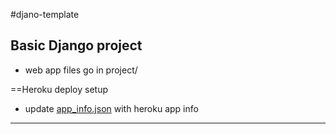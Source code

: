 #djano-template



Basic Django project
---

- web app files go in project/

==Heroku deploy setup
- update [app_info.json](app_info.json) with heroku app info

----
